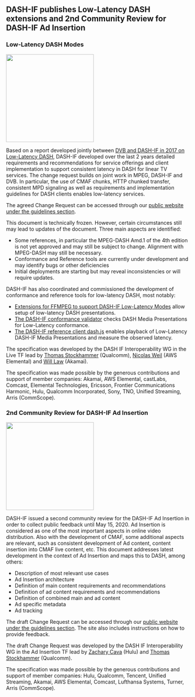 ## DASH-IF publishes Low-Latency DASH extensions and 2nd Community Review for DASH-IF Ad Insertion 

### Low-Latency DASH Modes

<a href="https://dashif.org/guidelines/#agreed-crs-for-next-version" target="_blank" rel="noopener noreferrer"><img height="240px"  src="https://dashif.org/img/ll-dash.png" alt="" /></a>

Based on a report developed jointly between <a href="https://dash-industry-forum.github.io/docs/Report%20on%20Low%20Latency%20DASH.pdf">DVB and DASH-IF in 2017 on Low-Latency DASH</a>, DASH-IF developed over the last 2 years detailed requirements and recommendations for service offerings and client implementation to support consistent latency in DASH for linear TV services. The change request builds on joint work in MPEG, DASH-IF and DVB. In particular, the use of CMAF chunks, HTTP chunked transfer,  consistent MPD signaling as well as requirements and implementation guidelines for DASH clients enables low-latency services. 

The agreed Change Request can be accessed through our <a href="https://dashif.org/guidelines/#agreed-crs-for-next-version"> public website under the guidelines section</a>.

This document is technically frozen. However, certain circumstances still may lead to updates of the document. Three main aspects are identified:

* Some references, in particular the MPEG-DASH Amd.1 of the 4th edition is not yet approved and may still be subject to change. Alignment with MPEG-DASH may still be necessary.
* Conformance and Reference tools are currently under development and may identify bugs or other deficiencies
* Initial deployments are starting but may reveal inconsistencies or will require updates.

DASH-IF has also coordinated and commissioned the development of conformance and reference tools for low-latency DASH, most notably:

* <a href="https://ffmpeg.org/ffmpeg-formats.html#dash-2">Extensions for FFMPEG to support DASH-IF Low-Latency Modes</a> allow setup of low-latency DASH presentations.
* <a href="https://conformance.dashif.org">The DASH-IF conformance validator</a> checks DASH Media Presentations for Low-Latency conformance.
* <a href="http://reference.dashif.org/dash.js/">The DASH-IF reference client dash.js</a> enables playback of Low-Latency DASH-IF Media Presentations and measure the observed latency.

The specification was developed by the DASH IF Interoperability WG in the Live TF lead by <a href="https://www.linkedin.com/in/stockhammer/">Thomas Stockhammer</a> (Qualcomm), <a href="https://www.linkedin.com/in/nicolasweil/">Nicolas Weil</a> (AWS Elemental) and <a href="https://www.linkedin.com/in/wilaw/">Will Law</a> (Akamai).

The specification was made possible by the generous contributions and support of member companies: Akamai, AWS Elemental, castLabs, Comcast, Elemental Technologies, Ericsson, Frontier Communications Harmonic, Hulu, Qualcomm Incorporated, Sony, TNO, Unified Streaming, Arris (CommScope).

### 2nd Community Review for DASH-IF Ad Insertion

<a href="https://dashif.org/guidelines#ad-insertion-in-dash" target="_blank" rel="noopener noreferrer"><img height="240px"  src="https://dashif.org/img/ad-insertion.png" alt="" /></a>

DASH-IF issued a second community review for the DASH-IF Ad Insertion in order to collect public feedback until May 15, 2020. Ad Insertion is considered as one of the most important aspects in online video distribution. Also with the development of CMAF, some additional aspects are relevant, such as consistent development of Ad content, content insertion into CMAF live content, etc. This document addresses latest development in the context of Ad Insertion and maps this to DASH, among others:

* Description of most relevant use cases
* Ad Insertion architecture
* Definition of main content requirements and recommendations
* Definition of ad content requirements and recommendations
* Definition of combined main and ad content
* Ad specific metadata
* Ad tracking

The draft Change Request can be accessed through our <a href="https://dashif.org/guidelines#ad-insertion-in-dash"> public website under the guidelines section</a>. The site also includes instructions on how to provide feedback.

The draft Change Request was developed by the DASH IF Interoperability WG in the Ad Insertion TF lead by <a href="https://www.linkedin.com/in/zachary-cava-73a99b45/">Zachary Cava</a> (Hulu) and <a href="https://www.linkedin.com/in/stockhammer/">Thomas Stockhammer</a> (Qualcomm).

The specification was made possible by the generous contributions and support of member companies: Hulu, Qualcomm, Tencent, Unified Streaming, Akamai, AWS Elemental, Comcast, Lufthansa Systems, Turner, Arris (CommScope).

